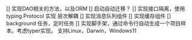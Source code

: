 [] 实现DAO相关的方法，以及ORM
[] 启动自动迁移？
[] 实现接口隔离，使用typing.Protocol 实现 层次解耦
[] 实现消息队列组件
[] 实现缓存组件
[] background 任务，定时任务
[] 实现脚手架，通过命令行自动生成一个项目样本。考虑typer实现， 支持Linux，Darwin，Windows11